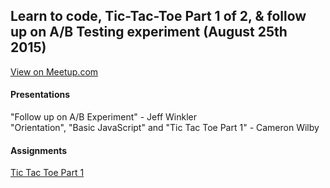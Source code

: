 ## Learn to code, Tic-Tac-Toe Part 1 of 2, & follow up on A/B Testing experiment (August 25th 2015)
[View on Meetup.com](http://www.meetup.com/Origin-Code-Academy-Meetup/events/224587422/)

#### Presentations
"Follow up on A/B Experiment" - Jeff Winkler<br />
"Orientation", "Basic JavaScript" and "Tic Tac Toe Part 1" - Cameron Wilby

#### Assignments
[Tic Tac Toe Part 1](https://github.com/OriginCodeAcademy/Meetup/tree/master/Projects/01-TicTacToe)
